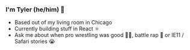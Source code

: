 ### I'm Tyler (he/him) 👋
- Based out of my living room in Chicago 
- Currently building stuff in React ⚛️ 
- Ask me about when pro wrestling was good 🤼‍♂️, battle rap 🎤 or IE11 / Safari stories 😭
<!--
**TylerFleming/TylerFleming** is a ✨ _special_ ✨ repository because its `README.md` (this file) appears on your GitHub profile.

Here are some ideas to get you started:

- 🔭 I’m currently working on ...
- 🌱 I’m currently learning ...
- 👯 I’m looking to collaborate on ...
- 🤔 I’m looking for help with ...
- 💬 Ask me about ...
- 📫 How to reach me: ...
- 😄 Pronouns: ...
- ⚡ Fun fact: ...
-->
